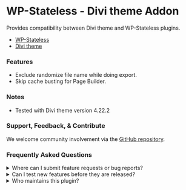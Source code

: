 # WP-Stateless - Divi theme Addon

Provides compatibility between Divi theme and WP-Stateless plugins.

- [WP-Stateless](https://wordpress.org/plugins/wp-stateless/)
- [Divi theme](https://www.elegantthemes.com/gallery/divi/) 

### Features

* Exclude randomize file name while doing export.
* Skip cache busting for Page Builder.

### Notes

* Tested with Divi theme version 4.22.2

### Support, Feedback, & Contribute

We welcome community involvement via the [GitHub repository](https://github.com/udx/wp-stateless-divi-addon).

### Frequently Asked Questions

<details>
<summary>Where can I submit feature requests or bug reports?</summary>

We encourage community feedback and discussion through issues on the [GitHub repository](https://github.com/udx/wp-stateless-divi-addon/issues).
</details>

<details>
<summary>Can I test new features before they are released?</summary>

To ensure new releases cause as little disruption as possible, we rely on a number of early adopters who assist us by testing out new features before they are released. [Please contact us](https://udx.io/) if you are interested in becoming an early adopter.
</details>

<details>
<summary>Who maintains this plugin?</summary>

[UDX](https://udx.io/) maintains this plugin by continuing development through it's own staff, reviewing pull requests, testing, and steering the overall release schedule. UDX is located in Durham, North Carolina and provides WordPress engineering and hosting services to clients throughout the United States.
</details>
